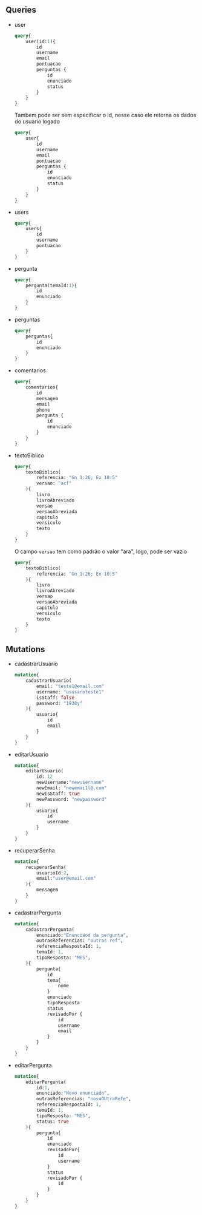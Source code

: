 ## Queries
- user 
    ```graphql
    query{
        user(id:1){
            id
            username
            email
            pontuacao    
            perguntas {
                id
                enunciado
                status
            }
        }
    }
    ```
    Tambem pode ser sem especificar o id, nesse caso ele retorna os dados do usuario logado
    ```graphql
    query{
        user{
            id
            username
            email
            pontuacao    
            perguntas {
                id
                enunciado
                status
            }
        }
    }
    ```

- users
    ```graphql
    query{
        users{
            id
            username
            pontuacao
        }
    }
    ```

- pergunta
    ```graphql
    query{
        pergunta(temaId:1){
            id
            enunciado
        }
    }
    ```

- perguntas
    ```graphql
    query{
        perguntas{
            id
            enunciado
        }
    }
    ```

- comentarios
    ```graphql
    query{
        comentarios{
            id
            mensagem
            email
            phone
            pergunta {
                id
                enunciado
            }
        }
    }
    ```

- textoBiblico
    ```graphql
    query{
        textoBiblico(
            referencia: "Gn 1:26; Ex 10:5"
            versao: "acf"
        ){
            livro
            livroAbreviado
            versao
            versaoAbreviada
            capitulo
            versiculo
            texto
        }
    }
    ```
    O campo `versao` tem como padrão o valor "ara", logo, pode ser vazio
    ```graphql
    query{
        textoBiblico(
            referencia: "Gn 1:26; Ex 10:5"
        ){
            livro
            livroAbreviado
            versao
            versaoAbreviada
            capitulo
            versiculo
            texto
        }
    }
    ```


## Mutations
- cadastrarUsuario
    ```graphql
    mutation{
        cadastrarUsuario(
            email: "teste1@email.com"
            username: "ususaroteste1"
            isStaff: false
            password: "1938y"
        ){
            usuario{
                id
                email
            }
        }	
    }
    ```

- editarUsuario
    ```graphql
    mutation{
        editarUsuario(
            id: 12
            newUsername:"newusername"
            newEmail: "newemai1l@.com"
            newIsStaff: true
            newPassword: "newpassword"
        ){
            usuario{
                id
                username
            }
        }
    }
    ```

- recuperarSenha
    ```graphql
    mutation{
        recuperarSenha(
            usuarioId:2, 
            email:"user@email.com"
        ){
            mensagem
        }
    }
    ```

- cadastrarPergunta
    ```graphql
    mutation{
        cadastrarPergunta(
            enunciado:"Enunciaod da pergunta",
            outrasReferencias: "outras ref",
            referenciaRespostaId: 1,
            temaId: 1,
            tipoResposta: "MES",
        ){
            pergunta{
                id
                tema{
                    nome
                }
                enunciado
                tipoResposta
                status
                revisadoPor {
                    id
                    username
                    email
                }
            }
        }
    }
    ```

- editarPergunta
    ```graphql
    mutation{
        editarPergunta(
            id:1, 
            enunciado:"Novo enunciado",
            outrasReferencias: "novaOUtraRefe",
            referenciaRespostaId: 1,
            temaId: 1,
            tipoResposta: "MES",
            status: true
        ){
            pergunta{
                id
                enunciado
                revisadoPor{
                    id
                    username
                }
                status
                revisadoPor {
                    id
                }
            }
        }
    }
    ```